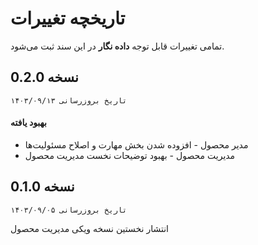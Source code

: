 # تاریخچه تغییرات
تمامی تغییرات قابل توجه **داده نگار** در این سند ثبت می‌شود.

## نسخه 0.2.0
`تاریخ بروزرسانی ۱۴۰۳/۰۹/۱۳`

#### بهبود یافته
- مدیر محصول - افزوده شدن بخش مهارت‌ و اصلاح مسئولیت‌ها
- مدیریت محصول - بهبود توضیحات نخست مدیریت محصول

## نسخه 0.1.0
`تاریخ بروزرسانی ۱۴۰۳/۰۹/۰۵`

انتشار نخستین نسخه ویکی مدیریت محصول
